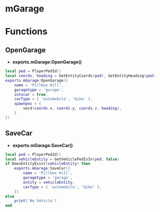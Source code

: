 # mGarage



# Functions 



## OpenGarage
* **exports.mGarage:OpenGarage()**

```lua
local ped = PlayerPedId()
local coords, heading = GetEntityCoords(ped), GetEntityHeading(ped)
exports.mGarage:OpenGarage({
    name = 'Pillbox Hill',
    garagetype = 'garage',              
    intocar = true,                     
    carType = { 'automobile', 'bike' }, 
    spawnpos = {
        vec4(coords.x, coords.y, coords.z, heading),
    }
})
```
 
## SaveCar 
* **exports.mGarage:SaveCar()**
```lua
local ped = PlayerPedId()
local vehicleEntity = GetVehiclePedIsIn(ped, false)
if DoesEntityExist(vehicleEntity) then
    exports.mGarage:SaveCar({
        name = 'Pillbox Hill',
        garagetype = 'garage',              
        entity = vehicleEntity,            
        carType = { 'automobile', 'bike' }, 
    })
else
    print('No Vehicle')
end
```